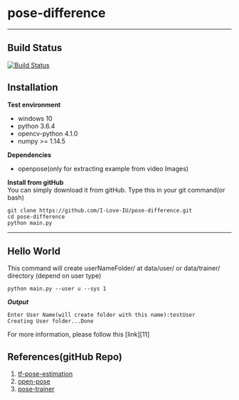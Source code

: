 # pose-difference
---
## Build Status
[![Build Status](https://travis-ci.org/I-Love-IU/pose-difference.svg?branch=dev)](https://travis-ci.org/I-Love-IU/pose-difference)

## Installation
**Test environment**
* windows 10
* python 3.6.4
* opencv-python 4.1.0
* numpy >= 1.14.5

**Dependencies**
+ openpose(only for extracting example from video Images)

**Install from gitHub**  
You can simply download it from gitHub. Type this in your git command(or bash)
````
git clone https://github.com/I-Love-IU/pose-difference.git
cd pose-difference
python main.py
````

---
## Hello World  
This command will create userNameFolder/ at data/user/ or data/trainer/ directory (depend on user type)
````
python main.py --user u --sys 1
````
***Output***   
````
Enter User Name(will create folder with this name):testUser
Creating User folder...Done
````
For more information, please follow this [link][11]




## References(gitHub Repo)
1. [tf-pose-estimation][2]
2. [open-pose][3]
3. [pose-trainer][4]

[1]: https://i-love-iu.github.io/
[2]: https://github.com/ildoonet/tf-pose-estimation
[3]: https://github.com/CMU-Perceptual-Computing-Lab/openpose
[4]: https://github.com/stevenzchen/pose-trainer
[5]: https://trello.com/b/Jn1NikPt/sw-opensource-2019
[6]: /docs/issues.png
[7]: https://stackoverflow.com/
[8]: https://chris.beams.io/posts/git-commit/
[9]: https://github.com/torvalds/linux/commits/master
[10]: https://github.com/spring-projects/spring-boot/commits/master
